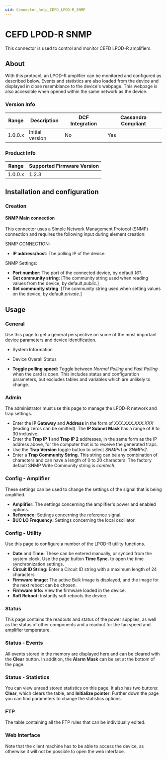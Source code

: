 ```yaml
---
uid: Connector_help_CEFD_LPOD-R_SNMP
---
```


# CEFD LPOD-R SNMP

This connector is used to control and monitor CEFD LPOD-R amplifiers.

## About

With this protocol, an LPOD-R amplifier can be monitored and configured as described below. Events and statistics are also loaded from the device and displayed in close resemblance to the device's webpage. This webpage is also accessible when opened within the same network as the device.

### Version Info

| Range | Description | DCF Integration | Cassandra Compliant |
|------------------|-----------------|---------------------|-------------------------|
| 1.0.0.x          | Initial version | No                  | Yes                     |

### Product Info

| Range | Supported Firmware Version |
|------------------|-----------------------------|
| 1.0.0.x          | 1.2.3                       |

## Installation and configuration

### Creation

#### SNMP Main connection

This connector uses a Simple Network Management Protocol (SNMP) connection and requires the following input during element creation:

SNMP CONNECTION:

- **IP address/host**: The polling IP of the device.

SNMP Settings:

- **Port number**: The port of the connected device, by default *161*.
- **Get community string**: \[The community string used when reading values from the device, by default *public*.\]
- **Set community string**: \[The community string used when setting values on the device, by default *private*.\]

## Usage

### General

Use this page to get a general perspective on some of the most important device parameters and device identification.

- System Information

- Device Overall Status

- **Toggle polling speed:** Toggle between *Normal Polling* and *Fast Polling* when the card is open. This includes status and configuration parameters, but excludes tables and variables which are unlikely to change.

### Admin

The administrator must use this page to manage the LPOD-R network and trap settings.

- Enter the **IP Gateway** and **Address** in the form of *XXX.XXX.XXX.XXX* (leading zeros can be omitted). The **IP Subnet Mask** has a range of 8 to 30 inclusive.
- Enter the **Trap IP 1** and **Trap IP 2** addresses, in the same form as the IP address above, for the computer that is to receive the generated traps.
- Use the **Trap Version** toggle button to select *SNMPv1* or *SNMPv2*.
- Enter a **Trap Community String**. This string can be any combination of characters and can have a length of 0 to 20 characters. The factory default SNMP Write Community string is *comtech*.

### Config - Amplifier

These settings can be used to change the settings of the signal that is being amplified.

- **Amplifier:** The settings concerning the amplifier's power and enabled options.
- **Reference:** Settings concerning the reference signal.
- **BUC LO Frequency:** Settings concerning the local oscillator.

### Config - Utility

Use this page to configure a number of the LPOD-R utility functions.

- **Date** and **Time:** These can be entered manually, or synced from the system clock. Use the page button **Time Sync.** to open the time synchronization settings.
- **Circuit ID String:** Enter a Circuit ID string with a maximum length of 24 characters.
- **Firmware Image:** The active Bulk Image is displayed, and the image for the next reboot can be chosen.
- **Firmware Info:** View the firmware loaded in the device.
- **Soft Reboot:** Instantly soft reboots the device.

### Status

This page contains the readouts and status of the power supplies, as well as the status of other components and a readout for the fan speed and amplifier temperature.

### Status - Events

All events stored in the memory are displayed here and can be cleared with the **Clear** button. In addition, the **Alarm Mask** can be set at the bottom of the page.

### Status - Statistics

You can view unread stored statistics on this page. It also has two buttons: **Clear**, which clears the table, and **Initialize pointer**. Further down the page you can find parameters to change the statistics options.

### FTP

The table containing all the FTP rules that can be individually edited.

### Web Interface

Note that the client machine has to be able to access the device, as otherwise it will not be possible to open the web interface.
